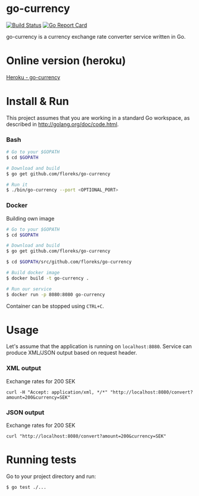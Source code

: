 # go-currency

[![Build Status](https://travis-ci.org/floreks/go-currency.svg?branch=master)](https://travis-ci.org/floreks/go-currency) [![Go Report Card](https://goreportcard.com/badge/github.com/floreks/go-currency)](https://goreportcard.com/report/github.com/floreks/go-currency)

go-currency is a currency exchange rate converter service written in Go.

# Online version (heroku)

[Heroku - go-currency](https://go-currency.herokuapp.com/convert?amount=200&currency=SEK)

# Install & Run

This project assumes that you are working in a standard Go workspace, as described in http://golang.org/doc/code.html.

### Bash
```bash
# Go to your $GOPATH
$ cd $GOPATH

# Download and build
$ go get github.com/floreks/go-currency

# Run it
$ ./bin/go-currency --port <OPTIONAL_PORT>
```

### Docker

Building own image
```bash
# Go to your $GOPATH
$ cd $GOPATH

# Download and build
$ go get github.com/floreks/go-currency

$ cd $GOPATH/src/github.com/floreks/go-currency

# Build docker image
$ docker build -t go-currency .

# Run our service
$ docker run -p 8080:8080 go-currency
```

Container can be stopped using `CTRL+C`.

# Usage

Let's assume that the application is running on `localhost:8080`. Service can produce XML/JSON output based on request header.

### XML output

Exchange rates for 200 SEK
```
curl -H "Accept: application/xml, */*" "http://localhost:8080/convert?amount=200&currency=SEK"
```

### JSON output

Exchange rates for 200 SEK
```
curl "http://localhost:8080/convert?amount=200&currency=SEK"
```

# Running tests

Go to your project directory and run:
```
$ go test ./...
```